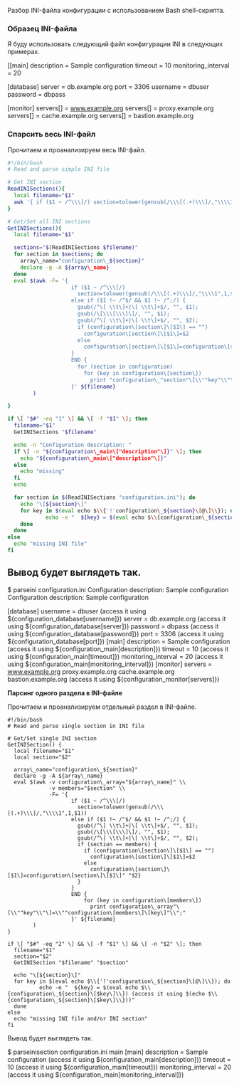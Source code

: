Разбор INI-файла конфигурации с использованием Bash shell-скрипта.

### Образец INI-файла

Я буду использовать следующий файл конфигурации INI в следующих примерах.

[[main]
description = Sample configuration
timeout = 10
monitoring_interval = 20

[database]
server = db.example.org
port = 3306
username = dbuser
password = dbpass

[monitor]
servers[] = www.example.org
servers[] = proxy.example.org
servers[] = cache.example.org
servers[] = bastion.example.org


### Спарсить весь INI-файл

Прочитаем и проанализируем весь INI-файл.

```sh
#!/bin/bash
# Read and parse simple INI file

# Get INI section
ReadINISections(){
  local filename="$1"
  awk '{ if ($1 ~ /^\\\[/) section=tolower(gensub(/\\\[(.+)\\\]/,"\\\\1",1,$1)); configuration\[section\]=1 } END {for (key in configuration) { print key} }' ${filename}
}

# Get/Set all INI sections
GetINISections(){
  local filename="$1"

  sections="$(ReadINISections $filename)"
  for section in $sections; do
    array\_name="configuration\_${section}"
    declare -g -A ${array\_name}
  done
  eval $(awk -F= '{
                    if ($1 ~ /^\\\[/)
                      section=tolower(gensub(/\\\[(.+)\\\]/,"\\\\1",1,$1))
                    else if ($1 !~ /^$/ && $1 !~ /^;/) {
                      gsub(/^\[ \\t\]+|\[ \\t\]+$/, "", $1);
                      gsub(/\[\\\[\\\]\]/, "", $1);
                      gsub(/^\[ \\t\]+|\[ \\t\]+$/, "", $2);
                      if (configuration\[section\]\[$1\] == "")
                        configuration\[section\]\[$1\]=$2
                      else
                        configuration\[section\]\[$1\]=configuration\[section\]\[$1\]" "$2}
                    }
                    END {
                      for (section in configuration)
                        for (key in configuration\[section\])
                          print "configuration\_"section"\[\\""key"\\"\]=\\""configuration\[section\]\[key\]"\\";"
                    }' ${filename}
        )

}

if \[ "$#" -eq "1" \] && \[ -f "$1" \]; then
  filename="$1"
  GetINISections "$filename"

  echo -n "Configuration description: "
  if \[ -n "${configuration\_main\["description"\]}" \]; then
    echo "${configuration\_main\["description"\]}"
  else
    echo "missing"
  fi
  echo

  for section in $(ReadINISections "configuration.ini"); do
    echo "\[${section}\]"
    for key in $(eval echo $\\{'!'configuration\_${section}\[@\]\\}); do
            echo -e "  ${key} = $(eval echo $\\{configuration\_${section}\[$key\]\\}) (access it using $(echo $\\{configuration\_${section}\[$key\]\\}))"
    done
  done
else
  echo "missing INI file"
fi
```

## Вывод будет выглядеть так.

$ parseini configuration.ini
Configuration description: Sample configuration
Configuration description: Sample configuration

[database]
  username = dbuser (access it using ${configuration_database[username]})
  server = db.example.org (access it using ${configuration_database[server]})
  password = dbpass (access it using ${configuration_database[password]})
  port = 3306 (access it using ${configuration_database[port]})
[main]
  description = Sample configuration (access it using ${configuration_main[description]})
  timeout = 10 (access it using ${configuration_main[timeout]})
  monitoring_interval = 20 (access it using ${configuration_main[monitoring_interval]})
[monitor]
  servers = www.example.org proxy.example.org cache.example.org bastion.example.org (access it using ${configuration_monitor[servers]})
  
**Парсинг одного раздела в INI-файле**

Прочитаем и проанализируем отдельный раздел в INI-файле.

```
#!/bin/bash
# Read and parse single section in INI file

# Get/Set single INI section
GetINISection() {
  local filename="$1"
  local section="$2"

  array\_name="configuration\_${section}"
  declare -g -A ${array\_name}
  eval $(awk -v configuration\_array="${array\_name}" \\
             -v members="$section" \\
             -F= '{
                    if ($1 ~ /^\\\[/)
                      section=tolower(gensub(/\\\[(.+)\\\]/,"\\\\1",1,$1))
                    else if ($1 !~ /^$/ && $1 !~ /^;/) {
                      gsub(/^\[ \\t\]+|\[ \\t\]+$/, "", $1);
                      gsub(/\[\\\[\\\]\]/, "", $1);
                      gsub(/^\[ \\t\]+|\[ \\t\]+$/, "", $2);
                      if (section == members) {
                        if (configuration\[section\]\[$1\] == "")
                          configuration\[section\]\[$1\]=$2
                        else
                          configuration\[section\]\[$1\]=configuration\[section\]\[$1\]" "$2}
                      }
                    }
                    END {
                        for (key in configuration\[members\])
                          print configuration\_array"\[\\""key"\\"\]=\\""configuration\[members\]\[key\]"\\";"
                    }' ${filename}
        )
}

if \[ "$#" -eq "2" \] && \[ -f "$1" \] && \[ -n "$2" \]; then
  filename="$1"
  section="$2"
  GetINISection "$filename" "$section"

  echo "\[${section}\]"
  for key in $(eval echo $\\{'!'configuration\_${section}\[@\]\\}); do
          echo -e "  ${key} = $(eval echo $\\{configuration\_${section}\[$key\]\\}) (access it using $(echo $\\{configuration\_${section}\[$key\]\\}))"
  done
else
  echo "missing INI file and/or INI section"
fi
```

Вывод будет выглядеть так.

$ parseinisection configuration.ini main
[main]
  description = Sample configuration (access it using ${configuration_main[description]})
  timeout = 10 (access it using ${configuration_main[timeout]})
  monitoring_interval = 20 (access it using ${configuration_main[monitoring_interval]})
